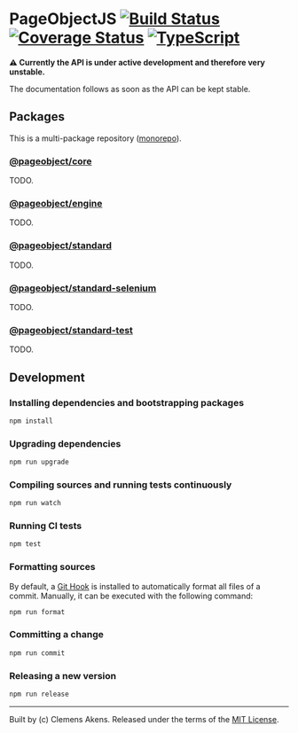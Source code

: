 # PageObjectJS [![Build Status][badge-travis-image]][badge-travis-link] [![Coverage Status][badge-coveralls-image]][badge-coveralls-link] [![TypeScript][badge-typescript-image]][badge-typescript-link]

**⚠️ Currently the API is under active development and therefore very unstable.**

The documentation follows as soon as the API can be kept stable.

## Packages

This is a multi-package repository ([monorepo][monorepo]).

### [@pageobject/core][repo-package-core]

TODO.

### [@pageobject/engine][repo-package-engine]

TODO.

### [@pageobject/standard][repo-package-standard]

TODO.

### [@pageobject/standard-selenium][repo-package-standard-selenium]

TODO.

### [@pageobject/standard-test][repo-package-standard-test]

TODO.

## Development

### Installing dependencies and bootstrapping packages

```sh
npm install
```

### Upgrading dependencies

```sh
npm run upgrade
```

### Compiling sources and running tests continuously

```sh
npm run watch
```

### Running CI tests

```sh
npm test
```

### Formatting sources

By default, a [Git Hook][githooks] is installed to automatically format all files of a commit.
Manually, it can be executed with the following command:

```sh
npm run format
```

### Committing a change

```sh
npm run commit
```

### Releasing a new version

```sh
npm run release
```

---

Built by (c) Clemens Akens. Released under the terms of the [MIT License][repo-license].

[badge-coveralls-image]: https://coveralls.io/repos/github/clebert/pageobject/badge.svg?branch=master
[badge-coveralls-link]: https://coveralls.io/github/clebert/pageobject?branch=master
[badge-travis-image]: https://travis-ci.org/clebert/pageobject.svg?branch=master
[badge-travis-link]: https://travis-ci.org/clebert/pageobject
[badge-typescript-image]: https://img.shields.io/badge/TypeScript-ready-blue.svg
[badge-typescript-link]: https://www.typescriptlang.org/
[repo-license]: https://github.com/clebert/pageobject/blob/master/LICENSE
[repo-package-core]: https://github.com/clebert/pageobject/tree/master/@pageobject/core
[repo-package-engine]: https://github.com/clebert/pageobject/tree/master/@pageobject/engine
[repo-package-standard]: https://github.com/clebert/pageobject/tree/master/@pageobject/standard
[repo-package-standard-selenium]: https://github.com/clebert/pageobject/tree/master/@pageobject/standard-selenium
[repo-package-standard-test]: https://github.com/clebert/pageobject/tree/master/@pageobject/standard-test
[githooks]: https://git-scm.com/docs/githooks
[monorepo]: https://github.com/lerna/lerna#about

